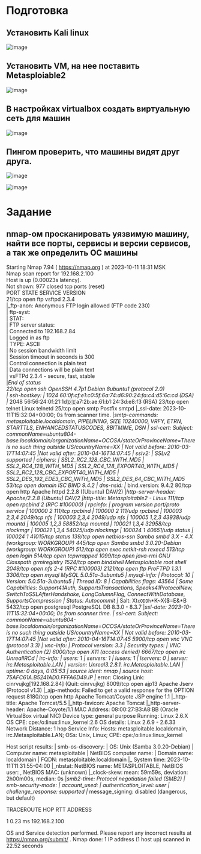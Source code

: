 # Подготовка

## Установить Kali linux

![image](https://github.com/Kcchernikov/information_security/assets/80039707/aaec3217-3394-4951-8c12-a3dd1c65de11)

## Установить VM, на нее поставить Metasploiable2

![image](https://github.com/Kcchernikov/information_security/assets/80039707/9b21ec0e-9995-49ea-9784-b0a1d4821062)

## В настройках virtualbox создать виртуальную сеть для машин

![image](https://github.com/Kcchernikov/information_security/assets/80039707/6010fbb7-fa3e-4d0a-a947-01ea9fae42d6)

## Пингом проверить, что машины видят друг друга.

![image](https://github.com/Kcchernikov/information_security/assets/80039707/78f6b9a7-c6b2-4f77-8a4b-56a79afc2fe9)

![image](https://github.com/Kcchernikov/information_security/assets/80039707/1979e4a9-b079-4345-a618-d8bb72e5e17c)

# Задание

## nmap-ом просканировать уязвимую машину, найти все порты, сервисы и версии сервисов, а так же определить ОС машины

Starting Nmap 7.94 ( https://nmap.org ) at 2023-10-11 18:31 MSK  
Nmap scan report for 192.168.2.100  
Host is up (0.00023s latency).  
Not shown: 977 closed tcp ports (reset)  
PORT     STATE SERVICE     VERSION    
21/tcp   open  ftp         vsftpd 2.3.4  
|_ftp-anon: Anonymous FTP login allowed (FTP code 230)  
| ftp-syst:   
|   STAT:   
| FTP server status:  
|      Connected to 192.168.2.84  
|      Logged in as ftp  
|      TYPE: ASCII  
|      No session bandwidth limit  
|      Session timeout in seconds is 300  
|      Control connection is plain text  
|      Data connections will be plain text  
|      vsFTPd 2.3.4 - secure, fast, stable  
|_End of status  
22/tcp   open  ssh         OpenSSH 4.7p1 Debian 8ubuntu1 (protocol 2.0)  
| ssh-hostkey: 
|   1024 60:0f:cf:e1:c0:5f:6a:74:d6:90:24:fa:c4:d5:6c:cd (DSA)
|_  2048 56:56:24:0f:21:1d:de:a7:2b:ae:61:b1:24:3d:e8:f3 (RSA)
23/tcp   open  telnet      Linux telnetd
25/tcp   open  smtp        Postfix smtpd
|_ssl-date: 2023-10-11T15:32:04+00:00; 0s from scanner time.
|_smtp-commands: metasploitable.localdomain, PIPELINING, SIZE 10240000, VRFY, ETRN, STARTTLS, ENHANCEDSTATUSCODES, 8BITMIME, DSN
| ssl-cert: Subject: commonName=ubuntu804-base.localdomain/organizationName=OCOSA/stateOrProvinceName=There is no such thing outside US/countryName=XX
| Not valid before: 2010-03-17T14:07:45
|_Not valid after:  2010-04-16T14:07:45
| sslv2: 
|   SSLv2 supported
|   ciphers: 
|     SSL2_RC2_128_CBC_WITH_MD5
|     SSL2_RC4_128_WITH_MD5
|     SSL2_RC4_128_EXPORT40_WITH_MD5
|     SSL2_RC2_128_CBC_EXPORT40_WITH_MD5
|     SSL2_DES_192_EDE3_CBC_WITH_MD5
|_    SSL2_DES_64_CBC_WITH_MD5
53/tcp   open  domain      ISC BIND 9.4.2
| dns-nsid: 
|_  bind.version: 9.4.2
80/tcp   open  http        Apache httpd 2.2.8 ((Ubuntu) DAV/2)
|_http-server-header: Apache/2.2.8 (Ubuntu) DAV/2
|_http-title: Metasploitable2 - Linux
111/tcp  open  rpcbind     2 (RPC #100000)
| rpcinfo: 
|   program version    port/proto  service
|   100000  2            111/tcp   rpcbind
|   100000  2            111/udp   rpcbind
|   100003  2,3,4       2049/tcp   nfs
|   100003  2,3,4       2049/udp   nfs
|   100005  1,2,3      43938/udp   mountd
|   100005  1,2,3      58852/tcp   mountd
|   100021  1,3,4      32958/tcp   nlockmgr
|   100021  1,3,4      54025/udp   nlockmgr
|   100024  1          40651/udp   status
|_  100024  1          41015/tcp   status
139/tcp  open  netbios-ssn Samba smbd 3.X - 4.X (workgroup: WORKGROUP)
445/tcp  open           Samba smbd 3.0.20-Debian (workgroup: WORKGROUP)
512/tcp  open  exec        netkit-rsh rexecd
513/tcp  open  login
514/tcp  open  tcpwrapped
1099/tcp open  java-rmi    GNU Classpath grmiregistry
1524/tcp open  bindshell   Metasploitable root shell
2049/tcp open  nfs         2-4 (RPC #100003)
2121/tcp open  ftp         ProFTPD 1.3.1
3306/tcp open  mysql       MySQL 5.0.51a-3ubuntu5
| mysql-info: 
|   Protocol: 10
|   Version: 5.0.51a-3ubuntu5
|   Thread ID: 8
|   Capabilities flags: 43564
|   Some Capabilities: Support41Auth, SupportsTransactions, Speaks41ProtocolNew, SwitchToSSLAfterHandshake, LongColumnFlag, ConnectWithDatabase, SupportsCompression
|   Status: Autocommit
|_  Salt: Xt`cODDh`*K~X{$=E&*B
5432/tcp open  postgresql  PostgreSQL DB 8.3.0 - 8.3.7
|_ssl-date: 2023-10-11T15:32:04+00:00; 0s from scanner time.
| ssl-cert: Subject: commonName=ubuntu804-base.localdomain/organizationName=OCOSA/stateOrProvinceName=There is no such thing outside US/countryName=XX
| Not valid before: 2010-03-17T14:07:45
|_Not valid after:  2010-04-16T14:07:45
5900/tcp open  vnc         VNC (protocol 3.3)
| vnc-info: 
|   Protocol version: 3.3
|   Security types: 
|_    VNC Authentication (2)
6000/tcp open  X11         (access denied)
6667/tcp open  irc         UnrealIRCd
| irc-info: 
|   users: 1
|   servers: 1
|   lusers: 1
|   lservers: 0
|   server: irc.Metasploitable.LAN
|   version: Unreal3.2.8.1. irc.Metasploitable.LAN 
|   uptime: 0 days, 0:05:53
|   source ident: nmap
|   source host: 75AFC61A.B5241AD0.FFFA6D49.IP
|_  error: Closing Link: cinrvujkg[192.168.2.84] (Quit: cinrvujkg)
8009/tcp open  ajp13       Apache Jserv (Protocol v1.3)
|_ajp-methods: Failed to get a valid response for the OPTION request
8180/tcp open  http        Apache Tomcat/Coyote JSP engine 1.1
|_http-title: Apache Tomcat/5.5
|_http-favicon: Apache Tomcat
|_http-server-header: Apache-Coyote/1.1
MAC Address: 08:00:27:B3:A8:BB (Oracle VirtualBox virtual NIC)
Device type: general purpose
Running: Linux 2.6.X
OS CPE: cpe:/o:linux:linux_kernel:2.6
OS details: Linux 2.6.9 - 2.6.33
Network Distance: 1 hop
Service Info: Hosts:  metasploitable.localdomain, irc.Metasploitable.LAN; OSs: Unix, Linux; CPE: cpe:/o:linux:linux_kernel

Host script results:
| smb-os-discovery: 
|   OS: Unix (Samba 3.0.20-Debian)
|   Computer name: metasploitable
|   NetBIOS computer name: 
|   Domain name: localdomain
|   FQDN: metasploitable.localdomain
|_  System time: 2023-10-11T11:31:55-04:00
|_nbstat: NetBIOS name: METASPLOITABLE, NetBIOS user: <unknown>, NetBIOS MAC: <unknown> (unknown)
|_clock-skew: mean: 59m59s, deviation: 2h00m00s, median: 0s
|_smb2-time: Protocol negotiation failed (SMB2)
| smb-security-mode: 
|   account_used: <blank>
|   authentication_level: user
|   challenge_response: supported
|_  message_signing: disabled (dangerous, but default)

TRACEROUTE
HOP RTT     ADDRESS

1   0.23 ms 192.168.2.100

OS and Service detection performed. Please report any incorrect results at https://nmap.org/submit/ .
Nmap done: 1 IP address (1 host up) scanned in 22.52 seconds
